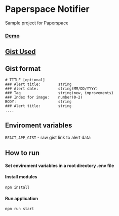 # Paperspace Notifier
Sample project for Paperspace
### [Demo](https://ps-notifier.now.sh/)

## [Gist Used](https://gist.githubusercontent.com/reynld/d618a3acd79e0e7b459fb79bf28b4615/raw/0fbb9b7b41e0a8179c4bdb9170224f37295f0c61/ps_notifier.md)

## Gist format 
```
# TITLE [optional]
### Alert title:        string
### Alert date:         string(MM/DD/YYYY)
### Tag                 string(new, improvements)
### Index for image:    number(0-2)
BODY:                   string
### Alert title:        string
....
```

## Enviroment variables
`REACT_APP_GIST` - raw gist link to alert data

## How to run

#### Set enviroment variables in a root directory .env file 

#### Install modules
`npm install`

#### Run application
`npm run start`
